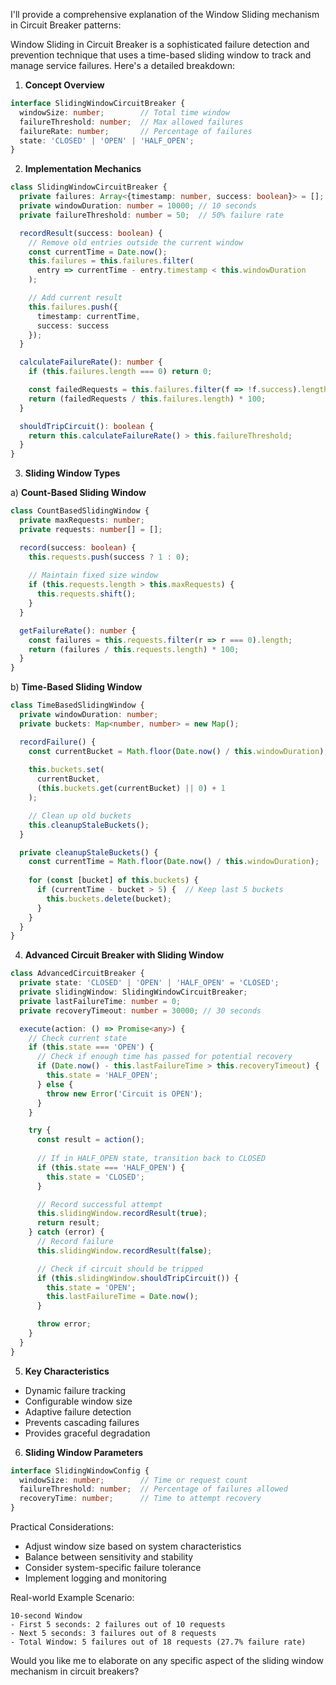 I'll provide a comprehensive explanation of the Window Sliding mechanism in Circuit Breaker patterns:

Window Sliding in Circuit Breaker is a sophisticated failure detection and prevention technique that uses a time-based sliding window to track and manage service failures. Here's a detailed breakdown:

1. **Concept Overview**
```typescript
interface SlidingWindowCircuitBreaker {
  windowSize: number;        // Total time window
  failureThreshold: number;  // Max allowed failures
  failureRate: number;       // Percentage of failures
  state: 'CLOSED' | 'OPEN' | 'HALF_OPEN';
}
```

2. **Implementation Mechanics**
```typescript
class SlidingWindowCircuitBreaker {
  private failures: Array<{timestamp: number, success: boolean}> = [];
  private windowDuration: number = 10000; // 10 seconds
  private failureThreshold: number = 50;  // 50% failure rate

  recordResult(success: boolean) {
    // Remove old entries outside the current window
    const currentTime = Date.now();
    this.failures = this.failures.filter(
      entry => currentTime - entry.timestamp < this.windowDuration
    );

    // Add current result
    this.failures.push({
      timestamp: currentTime,
      success: success
    });
  }

  calculateFailureRate(): number {
    if (this.failures.length === 0) return 0;

    const failedRequests = this.failures.filter(f => !f.success).length;
    return (failedRequests / this.failures.length) * 100;
  }

  shouldTripCircuit(): boolean {
    return this.calculateFailureRate() > this.failureThreshold;
  }
}
```

3. **Sliding Window Types**

a) **Count-Based Sliding Window**
```typescript
class CountBasedSlidingWindow {
  private maxRequests: number;
  private requests: number[] = [];

  record(success: boolean) {
    this.requests.push(success ? 1 : 0);
    
    // Maintain fixed size window
    if (this.requests.length > this.maxRequests) {
      this.requests.shift();
    }
  }

  getFailureRate(): number {
    const failures = this.requests.filter(r => r === 0).length;
    return (failures / this.requests.length) * 100;
  }
}
```

b) **Time-Based Sliding Window**
```typescript
class TimeBasedSlidingWindow {
  private windowDuration: number;
  private buckets: Map<number, number> = new Map();

  recordFailure() {
    const currentBucket = Math.floor(Date.now() / this.windowDuration);
    
    this.buckets.set(
      currentBucket, 
      (this.buckets.get(currentBucket) || 0) + 1
    );

    // Clean up old buckets
    this.cleanupStaleBuckets();
  }

  private cleanupStaleBuckets() {
    const currentTime = Math.floor(Date.now() / this.windowDuration);
    
    for (const [bucket] of this.buckets) {
      if (currentTime - bucket > 5) {  // Keep last 5 buckets
        this.buckets.delete(bucket);
      }
    }
  }
}
```

4. **Advanced Circuit Breaker with Sliding Window**
```typescript
class AdvancedCircuitBreaker {
  private state: 'CLOSED' | 'OPEN' | 'HALF_OPEN' = 'CLOSED';
  private slidingWindow: SlidingWindowCircuitBreaker;
  private lastFailureTime: number = 0;
  private recoveryTimeout: number = 30000; // 30 seconds

  execute(action: () => Promise<any>) {
    // Check current state
    if (this.state === 'OPEN') {
      // Check if enough time has passed for potential recovery
      if (Date.now() - this.lastFailureTime > this.recoveryTimeout) {
        this.state = 'HALF_OPEN';
      } else {
        throw new Error('Circuit is OPEN');
      }
    }

    try {
      const result = action();
      
      // If in HALF_OPEN state, transition back to CLOSED
      if (this.state === 'HALF_OPEN') {
        this.state = 'CLOSED';
      }

      // Record successful attempt
      this.slidingWindow.recordResult(true);
      return result;
    } catch (error) {
      // Record failure
      this.slidingWindow.recordResult(false);

      // Check if circuit should be tripped
      if (this.slidingWindow.shouldTripCircuit()) {
        this.state = 'OPEN';
        this.lastFailureTime = Date.now();
      }

      throw error;
    }
  }
}
```

5. **Key Characteristics**
- Dynamic failure tracking
- Configurable window size
- Adaptive failure detection
- Prevents cascading failures
- Provides graceful degradation

6. **Sliding Window Parameters**
```typescript
interface SlidingWindowConfig {
  windowSize: number;        // Time or request count
  failureThreshold: number;  // Percentage of failures allowed
  recoveryTime: number;      // Time to attempt recovery
}
```

Practical Considerations:
- Adjust window size based on system characteristics
- Balance between sensitivity and stability
- Consider system-specific failure tolerance
- Implement logging and monitoring

Real-world Example Scenario:
```
10-second Window
- First 5 seconds: 2 failures out of 10 requests
- Next 5 seconds: 3 failures out of 8 requests
- Total Window: 5 failures out of 18 requests (27.7% failure rate)
```

Would you like me to elaborate on any specific aspect of the sliding window mechanism in circuit breakers?